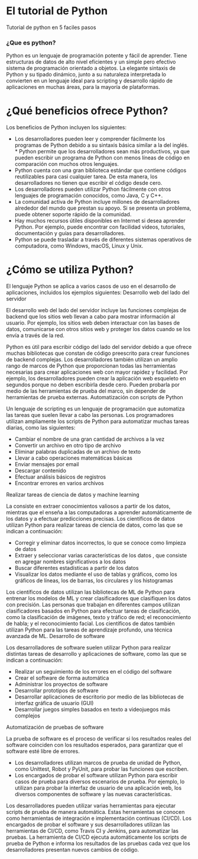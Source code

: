 # El tutorial de Python
Tutorial de python en 5 faciles pasos
### ¿Que es python?
Python es un lenguaje de programación potente y fácil de aprender. Tiene estructuras de datos de alto nivel eficientes y un simple pero efectivo sistema de programación orientado a objetos. La elegante sintaxis de Python y su tipado dinámico, junto a su naturaleza interpretada lo convierten en un lenguaje ideal para scripting y desarrollo rápido de aplicaciones en muchas áreas, para la mayoría de plataformas.


# ¿Qué beneficios ofrece Python?

Los beneficios de Python incluyen los siguientes:

   * Los desarrolladores pueden leer y comprender fácilmente los programas de Python debido a su sintaxis básica similar a la del inglés. 
    * Python permite que los desarrolladores sean más productivos, ya que pueden escribir un programa de Python con menos líneas de código en comparación con muchos otros lenguajes.
   * Python cuenta con una gran biblioteca estándar que contiene códigos reutilizables para casi cualquier tarea. De esta manera, los desarrolladores no tienen que escribir el código desde cero.
   * Los desarrolladores pueden utilizar Python fácilmente con otros lenguajes de programación conocidos, como Java, C y C++.
   * La comunidad activa de Python incluye millones de desarrolladores alrededor del mundo que prestan su apoyo. Si se presenta un problema, puede obtener soporte rápido de la comunidad.
   * Hay muchos recursos útiles disponibles en Internet si desea aprender Python. Por ejemplo, puede encontrar con facilidad videos, tutoriales, documentación y guías para desarrolladores.
   * Python se puede trasladar a través de diferentes sistemas operativos de computadora, como Windows, macOS, Linux y Unix.


# ¿Cómo se utiliza Python?

El lenguaje Python se aplica a varios casos de uso en el desarrollo de aplicaciones, incluidos los ejemplos siguientes:
Desarrollo web del lado del servidor

El desarrollo web del lado del servidor incluye las funciones complejas de backend que los sitios web llevan a cabo para mostrar información al usuario. Por ejemplo, los sitios web deben interactuar con las bases de datos, comunicarse con otros sitios web y proteger los datos cuando se los envía a través de la red. 

Python es útil para escribir código del lado del servidor debido a que ofrece muchas bibliotecas que constan de código preescrito para crear funciones de backend complejas. Los desarrolladores también utilizan un amplio rango de marcos de Python que proporcionan todas las herramientas necesarias para crear aplicaciones web con mayor rapidez y facilidad. Por ejemplo, los desarrolladores pueden crear la aplicación web esqueleto en segundos porque no deben escribirla desde cero. Pueden probarla por medio de las herramientas de prueba del marco, sin depender de herramientas de prueba externas.
Automatización con scripts de Python

Un lenguaje de scripting es un lenguaje de programación que automatiza las tareas que suelen llevar a cabo las personas. Los programadores utilizan ampliamente los scripts de Python para automatizar muchas tareas diarias, como las siguientes:

  *  Cambiar el nombre de una gran cantidad de archivos a la vez
  *  Convertir un archivo en otro tipo de archivo
  *  Eliminar palabras duplicadas de un archivo de texto
  *  Llevar a cabo operaciones matemáticas básicas
  *  Enviar mensajes por email
  *  Descargar contenido
  *  Efectuar análisis básicos de registros
  *  Encontrar errores en varios archivos

Realizar tareas de ciencia de datos y machine learning

La consiste en extraer conocimientos valiosos a partir de los datos, mientras que el enseña a las computadoras a aprender automáticamente de los datos y a efectuar predicciones precisas. Los científicos de datos utilizan Python para realizar tareas de ciencia de datos, como las que se indican a continuación:

   * Corregir y eliminar datos incorrectos, lo que se conoce como limpieza de datos 
   * Extraer y seleccionar varias características de los datos
    , que consiste en agregar nombres significativos a los datos
  *  Buscar diferentes estadísticas a partir de los datos
  *  Visualizar los datos mediante el uso de tablas y gráficos, como los gráficos de líneas, los de barras, los circulares y los histogramas

 
Los científicos de datos utilizan las bibliotecas de ML de Python para entrenar los modelos de ML y crear clasificadores que clasifiquen los datos con precisión. Las personas que trabajan en diferentes campos utilizan clasificadores basados en Python para efectuar tareas de clasificación, como la clasificación de imágenes, texto y tráfico de red; el reconocimiento de habla; y el reconocimiento facial. Los científicos de datos también utilizan Python para las tareas de aprendizaje profundo, una técnica avanzada de ML.
Desarrollo de software

Los desarrolladores de software suelen utilizar Python para realizar distintas tareas de desarrollo y aplicaciones de software, como las que se indican a continuación:

 *   Realizar un seguimiento de los errores en el código del software
 *   Crear el software de forma automática
 *   Administrar los proyectos de software
 *   Desarrollar prototipos de software
 *   Desarrollar aplicaciones de escritorio por medio de las bibliotecas de interfaz gráfica de usuario (GUI)
 *  Desarrollar juegos simples basados en texto a videojuegos más complejos

Automatización de pruebas de software

La prueba de software es el proceso de verificar si los resultados reales del software coinciden con los resultados esperados, para garantizar que el software esté libre de errores. 

   * Los desarrolladores utilizan marcos de prueba de unidad de Python, como Unittest, Robot y PyUnit, para probar las funciones que escriben. 
   * Los encargados de probar el software utilizan Python para escribir casos de prueba para diversos escenarios de prueba. Por ejemplo, lo utilizan para probar la interfaz de usuario de una aplicación web, los diversos componentes de software y las nuevas características. 

Los desarrolladores pueden utilizar varias herramientas para ejecutar scripts de prueba de manera automática. Estas herramientas se conocen como herramientas de integración e implementación continuas (CI/CD). Los encargados de probar el software y sus desarrolladores utilizan las herramientas de CI/CD, como Travis CI y Jenkins, para automatizar las pruebas. La herramienta de CI/CD ejecuta automáticamente los scripts de prueba de Python e informa los resultados de las pruebas cada vez que los desarrolladores presentan nuevos cambios de código.
